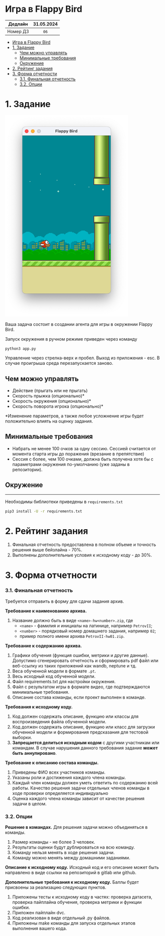 # Игра в Flappy Bird

| Дедлайн | 31.05.2024 |
| :----: | :---: |
| Номер ДЗ | ``06``   |

- [Игра в Flappy Bird](#игра-в-flappy-bird)
- [1. Задание](#1-задание)
  - [Чем можно управлять](#чем-можно-управлять)
  - [Минимальные требования](#минимальные-требования)
  - [Окружение](#окружение)
- [2. Рейтинг задания](#2-рейтинг-задания)
- [3. Форма отчетности](#3-форма-отчетности)
    - [3.1. Финальная отчетность](#31-финальная-отчетность)
    - [3.2. Опции](#32-опции)

# 1. Задание

![](assets/game_screen.png)

Ваша задача состоит в создании агента для игры в окружении Flappy Bird. 

Запуск окружения в ручном режиме приведен через команду
```docker
python3 app.py
```

Управление через стрелка-верх и пробел. Выход из приложения - esc.
В случае проигрыша среда перезапускается заново. 

## Чем можно управлять
- Действие (прыгать или не прыгать)
- Скорость прыжка (опционально)*
- Скорость окружения (опционально)*
- Скорость поворота игрока (опционально)*

*Изменение параметров, а также любое усложнение игры будет положительно влиять на оценку задания. 

## Минимальные требования
- Набрать не менее 100 очков за одну сессию. Сессией считается от момента старта игры до поражения (врезание в 
препятствие)
- Сессия с более, чем 100 очками, должна быть получена хотя бы с параметрами окружения по-умолчанию 
(уже заданы в репозитории). 


## Окружение

------------
Необходимы библиотеки приведены в ``requirements.txt``
```bash
pip3 install -U -r requirements.txt
```

# 2. Рейтинг задания

1. Финальная отчетность предоставлена в полном объеме и точность решения выше бейзлайна - 70%.
2. Выполнены дополнительные условия к исходному коду - до 30%.

# 3. Форма отчетности

### 3.1. Финальная отчетность

Требуется отправить в форму для сдачи задания архив.

**Требование к наименованию архива.**
1. Название должно быть в виде ``<name>-hw<number>.zip``, где
   - ``<name>`` - фамилия и инициалы на латинице, например ``PetrovII``;
   - ``<number>`` - порядковый номер домашнего задания, например ``02``;
   - пример полного имени архива ``PetrovII-hw01.zip``.

**Требование к содержанию архива.**
1. Графики обучения (функция ошибки, метрики и другие данные). Допустимо сгенерировать отчетность и сформировать pdf файл или веб-ссылку из таких приложений как wandb, neptune и тд.
2. Веса обученной модели в формате ``.pt``.
3. Весь исходный код обученной модели.
4. Файл requirements.txt для настройки окружения.
5. Файл с результатом игры в формате видео, где подтверждаются минимальные требования.
6. Описание состава команды, если проект выполнен в команде.

**Требования к исходному коду.**
1. Код должен содержать описание, функцию или классы для воспроизведения файла обученной модели. 
2. Код должен содержать описание, функцию или класс для загрузки обученной модели и формирования предсказания для тестовой выборки.
3. **Запрещается делиться исходным кодом** с другими участникам или командам. В случае нарушения данного требования задание **может быть аннулировано**. 

**Требование к описанию состава команды.**
1. Приведены ФИО всех участников команды.
2. Указаны роли и достижения каждого члена команды.
3. Каждый член команды должен уметь ответить по содержанию всей работы. Качество решения задачи отдельных членов команды в ходе проверки определяется индивидуально
4. Оценка каждого члена команды зависит от качестве решения задачи в целом.

### 3.2. Опции

**Решение в командах.** Для решения задачи можно объединяться в команды. 
1. Размер команды - не более 3 человек.
2. Результаты оценки будут дублироваться на всю команду.
3. Команду нельзя менять в ходе решения задачи.
4. Команду можно менять между домашними заданиями.

**Описание к исходному коду.** Исходный код и его описание может быть направлено в виде ссылки на репозиторий в gitlab или github.

**Дополнительные требования к исходному коду.** Баллы будет присвоены за реализацию следующих пунктов.
1. Приложены тесты к исходному коду в частях: проверка датасета, проверка пайплайна обучения, проверка метрики и функции ошибки.
2. Приложен пайплайн dvc.
3. Код реализован в виде отдельный .py файлов.
4. Приложены make команды для запуска отдельных этапов выполнения вашего кода.